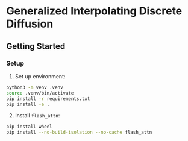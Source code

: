 # Generalized Interpolating Discrete Diffusion



## Getting Started

### Setup

1. Set up environment:
```bash
python3 -m venv .venv
source .venv/bin/activate
pip install -r requirements.txt
pip install -e .
```

2. Install `flash_attn`:
```bash
pip install wheel
pip install --no-build-isolation --no-cache flash_attn
```